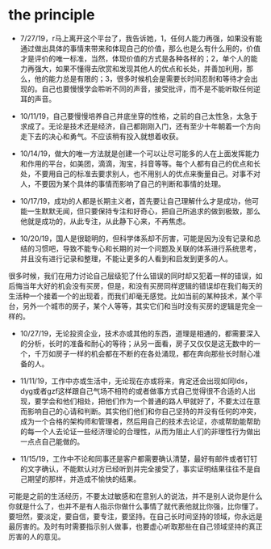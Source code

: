 # the principle

- 7/27/19，r马上离开这个平台了，我告诉她，1，任何人能力再强，如果没有能通过做出具体的事情来带来和体现自己的价值，那么也是么有什么用的，价值才是评价的唯一标准，当然，体现价值的方式是各种各样的；2，单个人的能力再强大，如果不懂得去欣赏和发现其他人的优点和长处，并善加利用，那么，他的能力总是有限的；3，很多时候机会是需要长时间忍耐和等待才会出现的。自己也要慢慢学会聆听不同的声音，接受批评，而不是不能听取任何逆耳的声音。 

- 10/11/19，自己要慢慢培养自己井底坐穿的性格，之前的自己太性急，太急于求成了。无论是技术还是经济，自己都刚刚入门，还有至少十年朝着一个方向走下去的决心和勇气。不应该稍有投入就想着收获。

- 10/14/19，做大的唯一方法就是创建一个可以让尽可能多的人在上面发挥能力和作用的平台，如美团，滴滴，淘宝，抖音等等。每个人都有自己的优点和长处，不要用自己的标准去要求别人，也不用别人的优点来衡量自己。对事不对人，不要因为某个具体的事情而影响了自己的判断和事情的处理。

- 10/17/19，成功的人都是长期主义者，首先要让自己理解什么才是成功，他可能一生默默无闻，但只要保持专注和好奇心，把自己所追求的做到极致，那么他就是成功的，从此专注，从此静下心来，不再焦虑。

- 10/20/19，国人是很聪明的，但科学体系却不厉害，可能是因为没有记录和总结的习惯吧，导致不能专心和长期的对一个问题及关联的体系进行系统思考，并且没有进行记录和整理，不能让更多的人看到和启发到更多的人。

很多时候，我们在用力讨论自己层级犯了什么错误的同时却又犯着一样的错误，如后悔当年大好的机会没有买房，但是，和没有买房同样逻辑的错误却在我们每天的生活种一个接着一个的出现着，而我们却毫无感觉。比如当前的某种技术，某个平台，另外一个城市的房子，某个人等等，其实它们和当时没有买房的逻辑是完全一样的。

- 10/27/19，无论投资企业，技术亦或其他的东西，道理是相通的，都需要深入的分析，长时的准备和耐心的等待；从另一面看，房子又仅仅是这无数中的一个，千万如房子一样的机会都在不断的在各处涌现，都在奔向那些长时耐心准备的人。

- 11/11/19，工作中亦或生活中，无论现在亦或将来，肯定还会出现如同lds，dyg或者gzf这样跟自己气场不相符的或者做事方式自己觉得很不合适的人出现，要学会和他们相处，把他们作为一个普通的路人甲就好了，不要太过在意而影响自己的心请和判断。其实他们他们和你自己坚持的并没有任何的冲突，成为一个合格的架构师和管理者，然后用自己的技术去论证，亦或帮助能帮助的每一个人去论证一些经济理论的合理性，从而为阻止人们的非理性行为做出一点点自己能做的。

- 11/15/19，工作中不论和同事还是客户都需要确认清楚，最好有邮件或者钉钉的文字确认，不能默认对方已经听到并完全接受了，事实证明结果往往不是自己期望的那样，并造成不愉快的结果。

可能是之前的生活经历，不要太过敏感和在意别人的说法，并不是别人说你是什么你就是什么了，也并不是有人指示你做什么事情了就代表他就比你强，比你懂了。要坦然，要淡定，要自信，要专注，要坚持。在自己长时间坚持的领域，你永远是最厉害的。及时有时需要指示别人做事，也要虚心听取那些在自己领域坚持的真正厉害的人的意见。
